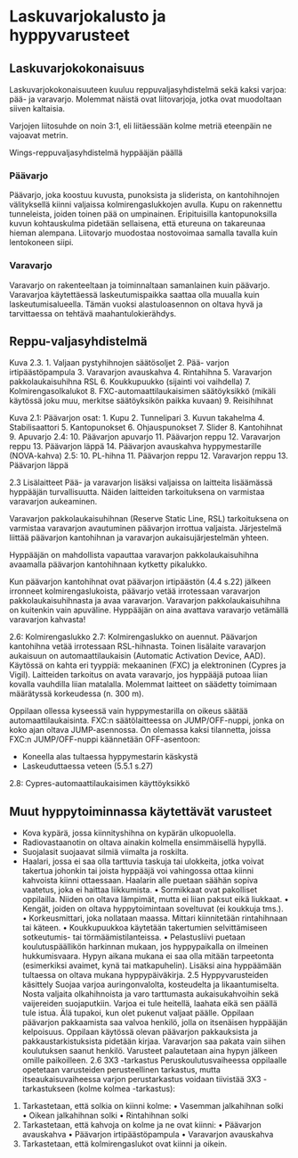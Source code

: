 # Laskuvarjokalusto ja hyppyvarusteet

## Laskuvarjokokonaisuus
Laskuvarjokokonaisuuteen kuuluu reppuvaljasyhdistelmä sekä kaksi varjoa: pää- ja varavarjo. Molemmat näistä ovat liitovarjoja, jotka ovat muodoltaan siiven kaltaisia. 

Varjojen liitosuhde on noin 3:1, eli liitäessään kolme metriä eteenpäin ne vajoavat metrin.

Wings-reppuvaljasyhdistelmä hyppääjän päällä

### Päävarjo
Päävarjo, joka koostuu kuvusta, punoksista ja sliderista, on kantohihnojen välityksellä kiinni valjaissa kolmirengaslukkojen avulla. Kupu on rakennettu tunneleista, joiden toinen pää on umpinainen. Eripituisilla kantopunoksilla kuvun kohtauskulma pidetään sellaisena, että etureuna on takareunaa hieman alempana. Liitovarjo muodostaa nostovoimaa samalla tavalla kuin lentokoneen siipi.

### Varavarjo
Varavarjo on rakenteeltaan ja toiminnaltaan samanlainen kuin päävarjo. Varavarjoa käytettäessä laskeutumispaikka saattaa olla muualla kuin laskeutumisalueella. Tämän vuoksi alastuloasennon on oltava hyvä ja tarvittaessa on tehtävä maahantulokierähdys.

## Reppu-valjasyhdistelmä

Kuva 2.3. 1. Valjaan pystyhihnojen säätösoljet 2. Pää-
varjon irtipäästöpampula 3. Varavarjon avauskahva
4. Rintahihna 5. Varavarjon pakkolaukaisuhihna
RSL 6. Koukkupuukko (sijainti
voi vaihdella) 7. Kolmirengasolkalukot 8. FXC-automaattilaukaisimen säätöyksikkö (mikäli käytössä joku muu, merkitse säätöyksikön paikka kuvaan) 9. Reisihihnat

Kuva 2.1: Päävarjon osat: 1. Kupu 2. Tunnelipari 3. Kuvun takahelma 4. Stabilisaattori 5. Kantopunokset 6. Ohjauspunokset 7. Slider 8. Kantohihnat 9. Apuvarjo 2.4: 10. Päävarjon apuvarjo 11. Päävarjon reppu 12. Varavarjon reppu 13. Päävarjon läppä 14. Päävarjon avauskahva hyppymestarille (NOVA-kahva) 2.5: 10. PL-hihna 11. Päävarjon reppu 12. Varavarjon
reppu 13. Päävarjon läppä

2.3 Lisälaitteet
Pää- ja varavarjon lisäksi valjaissa on laitteita lisäämässä hyppääjän turvallisuutta. Näiden laitteiden tarkoituksena on varmistaa varavarjon aukeaminen.

Varavarjon pakkolaukaisuhihnan (Reserve Static Line, RSL) tarkoituksena on varmistaa varavarjon avautuminen päävarjon irrottua valjaista. Järjestelmä liittää päävarjon kantohihnan ja varavarjon aukaisujärjestelmän yhteen.

Hyppääjän on mahdollista vapauttaa varavarjon pakkolaukaisuhihna avaamalla päävarjon kantohihnaan kytketty pikalukko.

Kun päävarjon kantohihnat ovat päävarjon irtipäästön
(4.4 s.22) jälkeen irronneet kolmirengaslukoista, päävarjo vetää irrotessaan varavarjon pakkolaukaisuhihnasta ja avaa varavarjon. Varavarjon pakkolaukaisuhihna on kuitenkin vain apuväline. Hyppääjän on aina avattava varavarjo vetämällä varavarjon kahvasta!

2.6: Kolmirengaslukko
2.7: Kolmirengaslukko on auennut. Päävarjon kantohihna vetää irrotessaan RSL-hihnasta. Toinen lisälaite varavarjon aukaisuun on automaattilaukaisin (Automatic Activation Device, AAD). Käytössä on kahta eri tyyppiä: mekaaninen (FXC) ja elektroninen (Cypres ja Vigil). Laitteiden tarkoitus on avata varavarjo, jos hyppääjä putoaa liian kovalla vauhdilla liian matalalla. Molemmat laitteet on säädetty toimimaan määrätyssä korkeudessa (n. 300 m).

Oppilaan ollessa kyseessä vain hyppymestarilla on oikeus säätää automaattilaukaisinta. FXC:n säätölaitteessa on JUMP/OFF-nuppi, jonka on koko ajan oltava JUMP-asennossa. On olemassa kaksi tilannetta, joissa FXC:n JUMP/OFF-nuppi käännetään OFF-asentoon:
* Koneella alas tultaessa hyppymestarin käskystä
* Laskeuduttaessa veteen (5.5.1 s.27)

2.8: Cypres-automaattilaukaisimen käyttöyksikkö

## Muut hyppytoiminnassa käytettävät varusteet
* Kova kypärä, jossa kiinnityshihna on kypärän ulkopuolella.
* Radiovastaanotin on oltava ainakin kolmella ensimmäisellä hypyllä.
* Suojalasit suojaavat silmiä viimalta ja roskilta.
* Haalari, jossa ei saa olla tarttuvia taskuja tai ulokkeita, jotka voivat takertua johonkin tai joista hyppääjä voi vahingossa ottaa kiinni
kahvoista kiinni ottaessaan. Haalarin alle
puetaan säähän sopiva vaatetus, joka ei haittaa
liikkumista.
• Sormikkaat ovat pakolliset oppilailla. Niiden
on oltava lämpimät, mutta ei liian paksut eikä
liukkaat.
• Kengät, joiden on oltava hyppytoimintaan
soveltuvat (ei koukkuja tms.).
• Korkeusmittari, joka nollataan maassa. Mittari
kiinnitetään rintahihnaan tai käteen.
• Koukkupuukkoa käytetään takertumien selvittämiseen
sotkeutumis- tai törmäämistilanteissa.
• Pelastusliivi puetaan koulutuspäällikön harkinnan
mukaan, jos hyppypaikalla on ilmeinen
hukkumisvaara.
Hypyn aikana mukana ei saa olla mitään tarpeetonta
(esimerkiksi avaimet, kynä tai matkapuhelin).
Lisäksi aina hyppäämään tultaessa on
oltava mukana hyppypäiväkirja.
2.5 Hyppyvarusteiden käsittely
Suojaa varjoa auringonvalolta, kosteudelta ja likaantumiselta.
Nosta valjaita olkahihnoista ja
varo tarttumasta aukaisukahvoihin sekä vaijereiden
suojaputkiin. Varjoa ei tule heitellä, laahata
eikä sen päällä tule istua. Älä tupakoi, kun
olet pukenut valjaat päälle.
Oppilaan päävarjon pakkaamista saa valvoa
henkilö, jolla on itsenäisen hyppääjän kelpoisuus.
Oppilaan käytössä olevan päävarjon pakkauksista
ja pakkaustarkistuksista pidetään kirjaa.
Varavarjon saa pakata vain siihen koulutuksen
saanut henkilö. Varusteet palautetaan aina
hypyn jälkeen omille paikoilleen.
2.6 3X3 -tarkastus
Peruskoulutusvaiheessa oppilaalle opetetaan
varusteiden perusteellinen tarkastus, mutta itseaukaisuvaiheessa
varjon perustarkastus voidaan
tiivistää 3X3 -tarkastukseen (kolme kolmea
-tarkastus):
1) Tarkastetaan, että solkia on kiinni kolme:
• Vasemman jalkahihnan solki
• Oikean jalkahihnan solki
• Rintahihnan solki
2) Tarkastetaan, että kahvoja on kolme ja ne
ovat kiinni:
• Päävarjon avauskahva
• Päävarjon irtipäästöpampula
• Varavarjon avauskahva
3) Tarkastetaan, että kolmirengaslukot ovat
kiinni ja oikein.